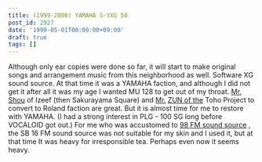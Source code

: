 ```yaml
---
title: (1999-2000) YAMAHA S-YXG 50
post_id: 2927
date: '1999-05-01T00:00:00+09:00'
draft: true
tags: []
---
```


Although only ear copies were done so far, it will start to make original songs and arrangement music from this neighborhood as well. Software XG sound source. At that time it was a YAMAHA faction, and although I did not get it after all it was my age I wanted MU 128 to get out of my throat. [Mr. Shou](http://sky.geocities.jp/izeefss/izeef/) of Izeef (then Sakurayama Square) and [Mr.](http://sky.geocities.jp/izeefss/izeef/) [ZUN of the](http://www16.big.or.jp/%7Ezun/) Toho Project to convert to Roland faction are great. But it is almost time for me to restore with YAMAHA. (I had a strong interest in PLG - 100 SG long before VOCALOID got out.) For me who was accustomed to [98 FM sound source](https://danmaq.com/pc-9821) , the SB 16 FM sound source was not suitable for my skin and I used it, but at that time It was heavy for irresponsible tea. Perhaps even now it seems heavy.
